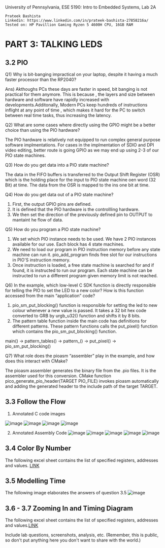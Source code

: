 University of Pennsylvania, ESE 5190: Intro to Embedded Systems, Lab 2A

    Prateek Bashista
    Linkedin: https://www.linkedin.com/in/prateek-bashista-27858216a/
    Tested on: HP Pavillion Gaming Ryzen 5 4600H CPU, 16GB RAM



# PART 3: TALKING LEDS

## 3.2 PIO

Q1) Why is bit-banging impractical on your laptop, despite it having a much faster processor than the RP2040?

Ans) Akthoughs PCs these days are faster in speed, bit banging is not practical for them anymore. This is because , the layers and size between hardware and software have rapidly increased with developments.Additonally, Modern PCs keep hundreds of instructions inflight at any point of time , which makes it hard for the PC to switch between real time tasks, thus increasing the latency.

Q2) What are some cases where directly using the GPIO might be a better choice than using the PIO hardware? 

The PIO hardware is relatively not equipped to run complex general purpose software implmentations. For cases in the implmentation of SDIO and DPI video editing, better route is going GPIO as we may end up using 2-3 of our PIO state machines.

Q3) How do you get data into a PIO state machine? 

The data in the FIFO buffers is transferred to the Output Shift Register (OSR) which is the holding place for the input to PIO state machine oen word (32 Bit) at time. The data from the OSR is mapped to the ins one bit at time.

Q4) How do you get data out of a PIO state machine?

1) First, the output GPIO pins are defined.
2) It is defined that the PIO hardware is the controllling hardware.
3) We then set the direction of the previously defined pin to OUTPUT to mantaint he flow of data.

Q5) How do you program a PIO state machine?

1) We set which PIO instance needs to be used. We have 2 PIO instances available for our use. Each block has 4 state machines.
2) We need to load our program in PIO instruction memory before any state machine can run it. pio_add_program finds free slot for our instructions in PIO'S instruction memory.
3) Once instruction is loaded, a free state machine is searched for and if found, it is instructed to run our program. Each state machine can be instructed to run a different program given memory limit is not reached.

Q6) In the example, which low-level C SDK function is directly responsible for telling the PIO to set the LED to a new color? How is this function accessed from the main “application” code? 

1) pio_sm_put_blocking() function is responsible for setting the led to new colour whenever a new value is passed. It takes a 32 bit hex code converted to GRB by urgb_u32() function and shifts it by 8 bits.
2) The pattern table function inside the main code has definitions for different patterns. These pattern functions calls the put_pixel() function which contains the pio_sm_put_blocking() function.

main() -> pattern_tables() -> pattern_() -> put_pixel() -> pio_sm_put_blocking()

Q7) What role does the pioasm “assembler” play in the example, and how does this interact with CMake?

The pioasm assembler generates the binary file from the .pio files. It is the assembler used for this conversion. CMake function pico_generate_pio_header(TARGET
PIO_FILE) invokes pioasm automatically and adding the generated header to the include path of the target TARGET.

## 3.3 Follow the Flow

1) Annotated C code images

![image](https://user-images.githubusercontent.com/23244847/196356604-d61ee6ab-8138-4580-a667-5e183f4bfda9.png)
![image](https://user-images.githubusercontent.com/23244847/196356648-ffe50536-3c96-44aa-b8b5-ffd4e7bfd924.png)
![image](https://user-images.githubusercontent.com/23244847/196356711-20bb3e23-838a-40ba-9b15-99b3d377e5bd.png)
![image](https://user-images.githubusercontent.com/23244847/196356735-e41f4f11-b509-43d8-a315-e833057739a0.png)

2) Annotated Assembly Code
![image](https://user-images.githubusercontent.com/23244847/196357169-06171cb9-e6e2-490f-a9cd-0dd9c43e1c4f.png)
![image](https://user-images.githubusercontent.com/23244847/196357235-9495be98-9416-4b58-8c2b-104756b1e703.png)
![image](https://user-images.githubusercontent.com/23244847/196357301-08fedd5e-c848-4b6a-9cb1-d6a96e1acaad.png)
![image](https://user-images.githubusercontent.com/23244847/196357340-3a1dd4b4-a10b-4bf0-94cb-b9970bb56d0c.png)
![image](https://user-images.githubusercontent.com/23244847/196357409-db32328f-08f9-4f09-9b8d-b6355a948313.png)

## 3.4 Color By Number

The following excel sheet contains the list of specified registers, addresses and values. [LINK](https://github.com/prateekbashista/ese5190-2022-lab2-into-the-void-star/blob/69fa405308230dad20a24261320bbfa69d83848d/3.4.xlsx)

## 3.5 Modelling Time

The following image elaborates the answers of question 3.5
![image](https://user-images.githubusercontent.com/23244847/196360622-3701969e-9517-4089-bf13-b268d84797e5.png)

## 3.6 - 3.7 Zooming In and Timing Diagram

The following excel sheet contains the list of specified registers, addresses and values.[LINK](https://github.com/prateekbashista/ese5190-2022-lab2-into-the-void-star/blob/b68fe272b76521b4ef9d0a25a23f2c4e2a6cef8c/3.7-3.6.xlsx)






Include lab questions, screenshots, analysis, etc. (Remember, this is public, so don't put anything here you don't want to share with the world.)

